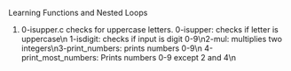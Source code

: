 Learning Functions and Nested Loops
1. 0-isupper.c checks for uppercase letters.
0-isupper: checks if letter is uppercase\n 1-isdigit: checks if input is digit 0-9\n2-mul: multiplies two integers\n3-print_numbers: prints numbers 0-9\n
4-print_most_numbers: Prints numbers 0-9 except 2 and 4\n
